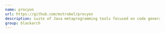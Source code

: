 ```yaml
---
name: procyon
url: https://github.com/mstrobel/procyon
description: suite of Java metaprogramming tools focused on code generation and analysis. URL : https://github.com/mstrobel/procyon Groups : blackarch blackarch-decompiler blackarch-code-audit
group: blackarch
---
```

